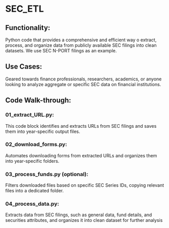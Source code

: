 # SEC_ETL

## Functionality:
Python code that provides a comprehensive and efficient way o extract, process, and organize data from publicly available SEC filings into clean datasets. We use SEC N-PORT filings as an example.

## Use Cases:
Geared towards finance professionals, researchers, academics, or anyone looking to analyze aggregate or specific SEC data on financial institutions.


## Code Walk-through:
### 01_extract_URL.py: 
This code block identifies and extracts URLs from SEC filings and saves them into year-specific output files.

### 02_download_forms.py: 
Automates downloading forms from extracted URLs and organizes them into year-specific folders.

### 03_process_funds.py (optional): 
Filters downloaded files based on specific SEC Series IDs, copying relevant files into a dedicated folder.

### 04_process_data.py: 
Extracts data from SEC filings, such as general data, fund details, and securities attributes, and organizes it into clean dataset for further analysis


